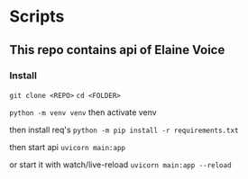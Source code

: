 # Scripts

## This repo contains api of Elaine Voice

### Install

`git clone <REPO>`
`cd <FOLDER>`

`python -m venv venv`
then activate venv

then install req's
`python -m pip install -r requirements.txt`

then start api
`uvicorn main:app`

or start it with watch/live-reload
`uvicorn main:app --reload`
